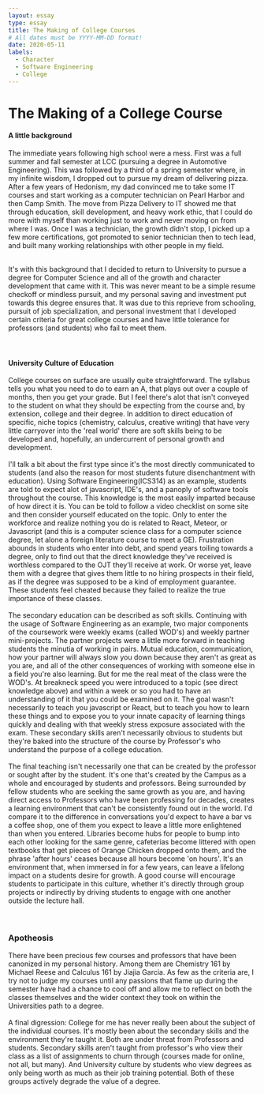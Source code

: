 ```yaml
---
layout: essay
type: essay
title: The Making of College Courses
# All dates must be YYYY-MM-DD format!
date: 2020-05-11
labels:
  - Character
  - Software Engineering
  - College
---
```


# The Making of a College Course



#### A little background
The immediate years following high school were a mess. First was a full summer and fall semester at LCC (pursuing a degree in Automotive Engineering). This was followed by a third of a spring semester where, in my infinite wisdom, I dropped out to pursue my dream of delivering pizza. After a few years of Hedonism, my dad convinced me to take some IT courses and start working as a computer technician on Pearl Harbor and then Camp Smith. The move from Pizza Delivery to IT showed me that through education, skill development, and heavy work ethic, that I could do more with myself than working just to work and never moving on from where I was. Once I was a technician, the growth didn't stop, I picked up a few more certifications, got promoted to senior technician then to tech lead, and built many working relationships with other people in my field.<br><br>
 
 It's with this background that I decided to return to University to pursue a degree for Computer Science and all of the growth and character development that came with it. This was never meant to be a simple resume checkoff or mindless pursuit, and my personal saving and investment put towards this degree ensures that. It was due to this reprieve from schooling, pursuit of job specialization, and personal investment that I developed certain criteria for great college courses and have little tolerance for professors (and students) who fail to meet them.<br><br><br>



#### University Culture of Education
College courses on surface are usually quite straightforward. The syllabus tells you what you need to do to earn an A, that plays out over a couple of months, then you get your grade. But I feel there's alot that isn't conveyed to the student on what they should be expecting from the course and, by extension, college and their degree. In addition to direct education of specific, niche topics (chemistry, calculus, creative writing) that have very little carryover into the 'real world' there are soft skills being to be developed and, hopefully, an undercurrent of personal growth and development. <br><br>
I'll talk a bit about the first type since it's the most directly communicated to students (and also the reason for most students future disenchantment with education). Using Software Engineering(ICS314) as an example, students are told to expect alot of javascript, IDE's, and a panoply of software tools throughout the course. This knowledge is the most easily imparted because of how direct it is. You can be told to follow a video checklist on some site and then consider yourself educated on the topic.  Only to enter the workforce and realize nothing you do is related to React, Meteor, or Javascript (and this is a computer science class for a computer science degree, let alone a foreign literature course to meet a GE). Frustration abounds in students who enter into debt, and spend years toiling towards a degree, only to find out that the direct knowledge they've received is worthless compared to the OJT they'll receive at work. Or worse yet, leave them with a degree that gives them little to no hiring prospects in their field, as if the degree was supposed to be a kind of employment guarantee. These students feel cheated because they failed to realize the true importance of these classes.<br><br>
The secondary education can be described as soft skills. Continuing with the usage of Software Engineering as an example, two major components of the coursework were weekly exams (called WOD's) and weekly partner mini-projects. The partner projects were a little more forward in teaching students the minutia of working in pairs. Mutual education, communication, how your partner will always slow you down because they aren't as great as you are, and all of the other consequences of working with someone else in a field you're also learning. But for me the real meat of the class were the WOD's. At breakneck speed you were introduced to a topic (see direct knowledge above) and within a week or so you had to have an understanding of it that you could be examined on it. The goal wasn't necessarily to teach you javascript or React, but to teach you how to learn these things and to expose you to your innate capacity of learning things quickly and dealing with that weekly stress exposure associated with the exam. These secondary skills aren't necessarily obvious to students but they're baked into the structure of the course by Professor's who understand the purpose of a college education. <br><br>
The final teaching isn't necessarily one that can be created by the professor or sought after by the student. It's one that's created by the Campus as a whole and encouraged by students and professors. Being surrounded by fellow students who are seeking the same growth as you are, and having direct access to Professors who have been professing for decades, creates a learning environment that can't be consistently found out in the world. I'd compare it to the difference in conversations you'd expect to have a bar vs a coffee shop, one of them you expect to leave a little more enlightened than when you entered. Libraries become hubs for people to bump into each other looking for the same genre, cafeterias become littered with open textbooks that get pieces of Orange Chicken dropped onto them, and the phrase 'after hours' ceases because all hours become 'on hours'. It's an environment that, when immersed in for a few years, can leave a lifelong impact on a students desire for growth. A good course will encourage students to participate in this culture, whether it's directly through group projects or indirectly by driving students to engage with one another outside the lecture hall.<br><br><br>

### Apotheosis
There have been precious few courses and professors that have been canonized in my personal history. Among them are Chemistry 161 by Michael Reese and Calculus 161 by Jiajia Garcia. As few as the criteria are, I try not to judge my courses until any passions that flame up during the semester have had a chance to cool off and allow me to reflect on both the classes themselves and the wider context they took on within the Universities path to a degree. <br><br>
A final digression: College for me has never really been about the subject of the individual courses. It's mostly been about the secondary skills and the environment they're taught it. Both are under threat from Professors and students. Secondary skills aren't taught from professor's who view their class as a list of assignments to churn through (courses made for online, not all, but many). And University culture by students who view degrees as only being worth as much as their job training potential. Both of these groups actively degrade the value of a degree.
